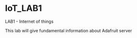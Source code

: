 # IoT_LAB1
LAB1 - Internet of things

This lab will give fundamental information about Adafruit server
